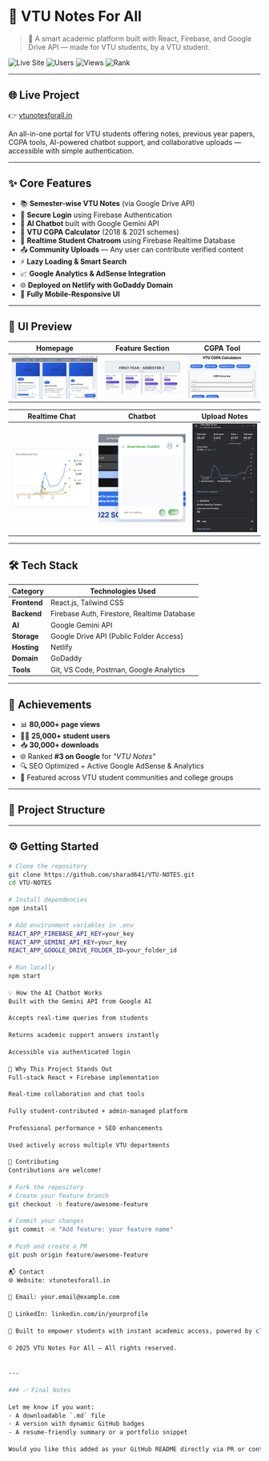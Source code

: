 # 📘 VTU Notes For All

> 🚀 A smart academic platform built with React, Firebase, and Google Drive API — made for VTU students, by a VTU student.

![Live Site](https://img.shields.io/badge/Live%20Site-vtunotesforall.in-blue?style=for-the-badge&logo=google-chrome)
![Users](https://img.shields.io/badge/25K%2B%20Users-Growing-brightgreen?style=for-the-badge)
![Views](https://img.shields.io/badge/80K%2B%20Views-Trusted-blueviolet?style=for-the-badge)
![Rank](https://img.shields.io/badge/Google%20Rank-%233%20for%20%22VTU%20Notes%22-yellow?style=for-the-badge)

---

## 🌐 Live Project

👉 [vtunotesforall.in](https://vtunotesforall.in)

An all-in-one portal for VTU students offering notes, previous year papers, CGPA tools, AI-powered chatbot support, and collaborative uploads — accessible with simple authentication.

---

## ✨ Core Features

- 📚 **Semester-wise VTU Notes** (via Google Drive API)
- 🔐 **Secure Login** using Firebase Authentication
- 🤖 **AI Chatbot** built with Google Gemini API
- 🧮 **VTU CGPA Calculator** (2018 & 2021 schemes)
- 💬 **Realtime Student Chatroom** using Firebase Realtime Database
- 📤 **Community Uploads** — Any user can contribute verified content
- ⚡ **Lazy Loading & Smart Search**
- 📈 **Google Analytics & AdSense Integration**
- 🌐 **Deployed on Netlify with GoDaddy Domain**
- 📱 **Fully Mobile-Responsive UI**

---

## 📸 UI Preview

| Homepage | Feature Section | CGPA Tool |
|----------|------------------|-----------|
| ![Home](https://github.com/sharad641/VTU-NOTES/blob/main/public/homesection.jpg?raw=true) | ![Features](https://github.com/sharad641/VTU-NOTES/blob/main/public/feature2.jpg?raw=true) | ![CGPA](https://github.com/sharad641/VTU-NOTES/blob/main/public/cgpa.jpg?raw=true) |

| Realtime Chat | Chatbot | Upload Notes |
|---------------|---------|---------------|
| ![Chat](https://github.com/sharad641/VTU-NOTES/blob/main/public/useractivity.jpg?raw=true) | ![Bot](https://github.com/sharad641/VTU-NOTES/blob/main/public/chatbot.jpg?raw=true) | ![Upload](https://github.com/sharad641/VTU-NOTES/blob/main/public/addscene.jpg?raw=true) |

---

## 🛠️ Tech Stack

| Category    | Technologies Used                              |
|-------------|------------------------------------------------|
| **Frontend**| React.js, Tailwind CSS                         |
| **Backend** | Firebase Auth, Firestore, Realtime Database    |
| **AI**      | Google Gemini API                              |
| **Storage** | Google Drive API (Public Folder Access)        |
| **Hosting** | Netlify                                        |
| **Domain**  | GoDaddy                                        |
| **Tools**   | Git, VS Code, Postman, Google Analytics        |

---

## 🚀 Achievements

- 📊 **80,000+ page views**
- 👨‍🎓 **25,000+ student users**
- 📥 **30,000+ downloads**
- 🌐 Ranked **#3 on Google** for *"VTU Notes"*
- 🔍 SEO Optimized + Active Google AdSense & Analytics
- 🏫 Featured across VTU student communities and college groups

---

## 📂 Project Structure


---

## ⚙️ Getting Started

```bash
# Clone the repository
git clone https://github.com/sharad641/VTU-NOTES.git
cd VTU-NOTES

# Install dependencies
npm install

# Add environment variables in .env
REACT_APP_FIREBASE_API_KEY=your_key
REACT_APP_GEMINI_API_KEY=your_key
REACT_APP_GOOGLE_DRIVE_FOLDER_ID=your_folder_id

# Run locally
npm start

💡 How the AI Chatbot Works
Built with the Gemini API from Google AI

Accepts real-time queries from students

Returns academic support answers instantly

Accessible via authenticated login

🧠 Why This Project Stands Out
Full-stack React + Firebase implementation

Real-time collaboration and chat tools

Fully student-contributed + admin-managed platform

Professional performance + SEO enhancements

Used actively across multiple VTU departments

🤝 Contributing
Contributions are welcome!

# Fork the repository
# Create your feature branch
git checkout -b feature/awesome-feature

# Commit your changes
git commit -m "Add feature: your feature name"

# Push and create a PR
git push origin feature/awesome-feature

📬 Contact
🌐 Website: vtunotesforall.in

📧 Email: your.email@example.com

💼 LinkedIn: linkedin.com/in/yourprofile

💬 Built to empower students with instant academic access, powered by clean tech and strong community.

© 2025 VTU Notes For All — All rights reserved.


---

### ✅ Final Notes

Let me know if you want:
- A downloadable `.md` file
- A version with dynamic GitHub badges
- A resume-friendly summary or a portfolio snippet

Would you like this added as your GitHub README directly via PR or continue editing locally?
